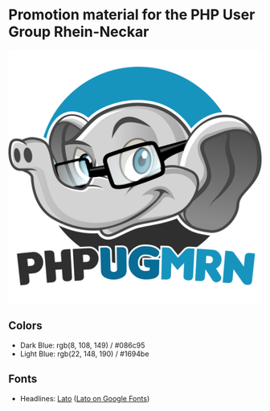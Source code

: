 Promotion material for the PHP User Group Rhein-Neckar
======================================================

![PHPUGMRN Icon](phpugmrn-icon.png)

Colors
------

* Dark Blue: rgb(8, 108, 149) / #086c95
* Light Blue: rgb(22, 148, 190) / #1694be

Fonts
-----

* Headlines: [Lato](http://www.latofonts.com/) ([Lato on Google Fonts](https://www.google.com/fonts#UsePlace:use/Collection:Lato))
